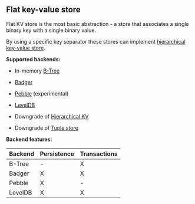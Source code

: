 ## Flat key-value store

Flat KV store is the most basic abstraction - a store that associates a single binary key with a single binary value.

By using a specific key separator these stores can implement [hierarchical key-value store](./kv-hierarchical.md).

**Supported backends:**

* In-memory [B-Tree](https://github.com/cznic/b)

* [Badger](https://github.com/dgraph-io/badger)

* [Pebble](https://github.com/cockroachdb/pebble) (experimental)

* [LevelDB](https://github.com/syndtr/goleveldb)

* Downgrade of [Hierarchical KV](./kv-hierachical.md)

* Downgrade of [Tuple store](./tuple-strict.md)

**Backend features:**

| Backend | Persistence | Transactions |
|---------|-------------|--------------|
| B-Tree  | -           | X            |
| Badger  | X           | X            |
| Pebble  | X           | -            |
| LevelDB | X           | X            |
